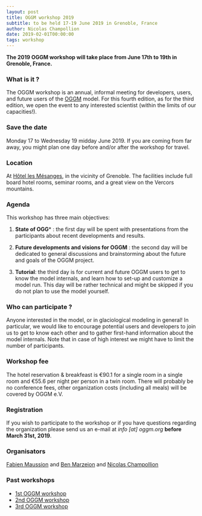 ```yaml
---
layout: post
title: OGGM workshop 2019
subtitle: to be held 17-19 June 2019 in Grenoble, France
author: Nicolas Champollion
date: 2019-02-01T00:00:00
tags: workshop
---
```


**The 2019 OGGM workshop will take place from June 17th to 19th in Grenoble,
France.**

### What is it ?

The OGGM workshop is an annual, informal meeting for developers, users, and future users
of the [OGGM](http://docs.oggm.org) model. For this fourth edition, as for the third edition, we
open the event to any interested scientist (within the limits of our capacities!).

### Save the date

Monday 17 to Wednesday 19 midday June 2019. If you are coming from far away, you might
plan one day before and/or after the workshop for travel.

### Location

At [Hôtel les Mésanges](http://www.hotel-les-mesanges.com/),
in the vicinity of Grenoble. The facilities include full board
hotel rooms, seminar rooms, and a great view on the Vercors mountains.

### Agenda

This workshop has three main objectives:

1. **State of OGG*** : the first day will be spent with presentations from the
participants about recent developments and results.

2. **Future developments and visions for OGGM** : the second day will be dedicated
to general discussions and brainstorming about the future and 
goals of the OGGM project.

3. **Tutorial**: the third day is for current and future OGGM users to
get to know the model internals, and learn how to set-up and customize a model run.
This day will be rather technical and might be skipped if you do not plan to
use the model yourself.

### Who can participate ?

Anyone interested in the model, or in glaciological modeling
in general! In particular, we would like to encourage potential users and
developers to join us to get to know each other and to gather first-hand
information about the model internals. Note that in case of high interest
we might have to limit the number of participants.

### Workshop fee

The hotel reservation & breakfeast is €90.1 for a single room in a single room and
€55.6 per night per person in a twin room. There will probably be no conference
fees, other organization costs (including all meals) will be covered by OGGM e.V.

### Registration

If you wish to participate to the workshop or if you have questions regarding
the organization please send us an e-mail at _info [at] oggm.org_
**before March 31st, 2019**.

### Organisators

[Fabien Maussion](http://fabienmaussion.info/) and [Ben Marzeion](http://marzeion.info/) and [Nicolas Champollion](https://geographie.uni-bremen.de/index.php?option=com_jresearch&view=member&task=show&id=87)

### Past workshops

- <u> <a href="{{ site.url }}/2016/02/11/1st-oggm-worshop-summary/"> 1st OGGM workshop </a> </u>
- <u> <a href="{{ site.url }}/2017/04/03/2nd-oggm-worshop-summary/"> 2nd OGGM workshop </a> </u>
- <u> <a href="{{ site.url }}/2018/06/29/3nd-oggm-worshop-summary/"> 3rd OGGM workshop </a> </u>